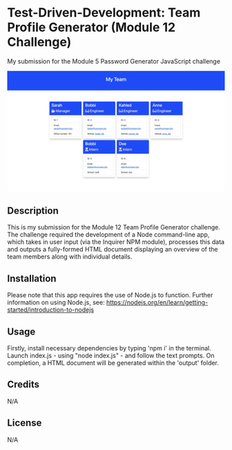 # Test-Driven-Development: Team Profile Generator (Module 12 Challenge)
My submission for the Module 5 Password Generator JavaScript challenge

![Password app preview](./assets/images/preview.jpeg)

## Description

This is my submission for the Module 12 Team Profile Generator challenge. The challenge required the development of a Node command-line app, which takes in user input (via the Inquirer NPM module), processes this data and outputs a fully-formed HTML document displaying an overview of the team members along with individual details.

## Installation

Please note that this app requires the use of Node.js to function. 
Further information on using Node.js, see: https://nodejs.org/en/learn/getting-started/introduction-to-nodejs


## Usage
Firstly, install necessary dependencies by typing 'npm i' in the terminal.
Launch index.js - using "node index.js" - and follow the text prompts. On completion, a HTML document will be generated within the 'output' folder.

## Credits

N/A

## License

N/A
